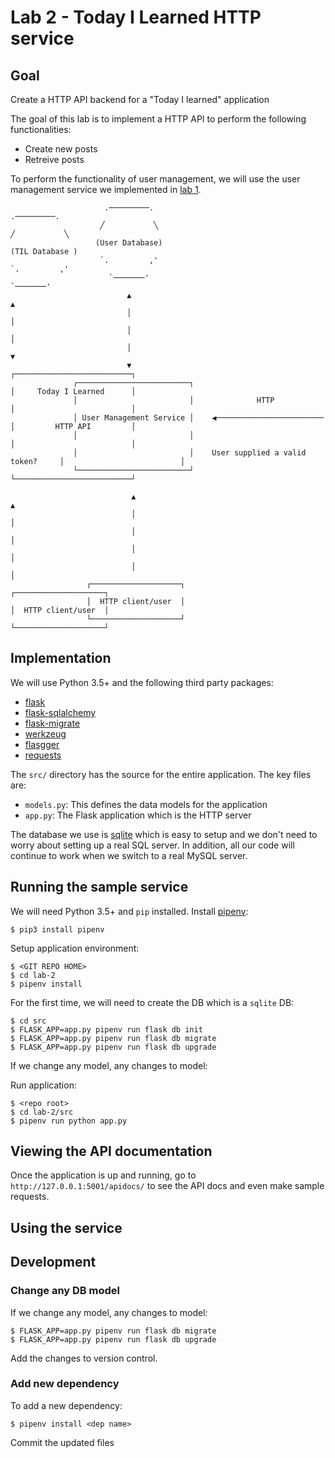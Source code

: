 # Lab 2 - Today I Learned HTTP service

## Goal

Create a HTTP API backend for a "Today I learned" application

The goal of this lab is to implement a HTTP API to perform the 
following functionalities:

- Create new posts
- Retreive posts

To perform the functionality of user management, we will use the user management
service we implemented in [lab 1](../lab-1).

                                                                                                              
                                                                                                              
                                                                                                              
                                                                                                              
                                                                                                              
                                                                                                              
                                                                                                              
                                                                                                              
                                                                                                              
                                                                                                              
                         .─────────.                                                      .─────────.         
                        ╱           ╲                                                    ╱           ╲        
                       (User Database)                                                  (TIL Database )       
                        `.         ,'                                                    `.         ,'        
                          `───────'                                                        `───────'          
                              ▲                                                                ▲              
                              │                                                                │              
                              │                                                                │              
                              │                                                                ▼              
                              ▼                                                   ┌──────────────────────────┐
                  ┌─────────────────────────┐                                     │     Today I Learned      │
                  │                         │              HTTP                   │                          │
                  │ User Management Service │    ◀────────────────────────        │         HTTP API         │
                  │                         │                                     │                          │
                  │                         │    User supplied a valid token?     │                          │
                  └─────────────────────────┘                                     └──────────────────────────┘
                                                                                                              
                               ▲                                                               ▲              
                               │                                                               │              
                               │                                                               │              
                               │                                                               │              
                               │                                                               │              
                     ┌────────────────────┐                                          ┌────────────────────┐   
                     │  HTTP client/user  │                                          │  HTTP client/user  │   
                     └────────────────────┘                                          └────────────────────┘   

## Implementation

We will use Python 3.5+ and the following third party packages:

- [flask](flask.pocoo.org/docs/0.12/appcontext/#app-context)
- [flask-sqlalchemy](https://flask-sqlalchemy.pocoo.org)
- [flask-migrate](https://flask-migrate.readthedocs.io/en/latest/)
- [werkzeug](http://werkzeug.pocoo.org/)
- [flasgger](https://github.com/rochacbruno/flasgger)
- [requests](http://docs.python-requests.org/en/master/)

The `src/` directory has the source for the entire application. The key files are:

- `models.py`: This defines the data models for the application
- `app.py`: The Flask application which is the HTTP server

The database we use is [sqlite](https://docs.python.org/3/library/sqlite3.html) which is easy to setup
and we don't need to worry about setting up a real SQL server. In addition, all our code will continue
to work when we switch to a real MySQL server.


## Running the sample service

We will need Python 3.5+ and `pip` installed. Install [pipenv](https://docs.pipenv.org):

```
$ pip3 install pipenv
```

Setup application environment:

```
$ <GIT REPO HOME>
$ cd lab-2
$ pipenv install
```

For the first time, we will need to create the DB which is a `sqlite` DB:

```
$ cd src
$ FLASK_APP=app.py pipenv run flask db init
$ FLASK_APP=app.py pipenv run flask db migrate
$ FLASK_APP=app.py pipenv run flask db upgrade
```

If we change any model, any changes to model:


Run application:

```
$ <repo root>
$ cd lab-2/src
$ pipenv run python app.py
```

## Viewing the API documentation 

Once the application is up and running, go to `http://127.0.0.1:5001/apidocs/` to see the API docs and
even make sample requests.


## Using the service

## Development

### Change any DB model

If we change any model, any changes to model:

```
$ FLASK_APP=app.py pipenv run flask db migrate
$ FLASK_APP=app.py pipenv run flask db upgrade
```

Add the changes to version control.

### Add new dependency

To add a new dependency:

```
$ pipenv install <dep name>
```

Commit the updated files

